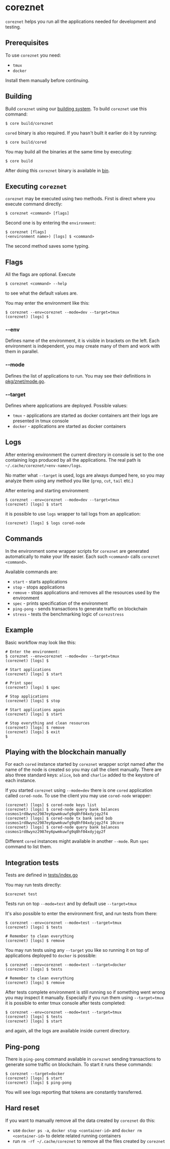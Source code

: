 # coreznet
`coreznet` helps you run all the applications needed for development and testing.

## Prerequisites
To use `coreznet` you need:
- `tmux`
- `docker`

Install them manually before continuing.

## Building

Build `coreznet` using our [building system](../../../build).
To build `coreznet` use this command:

```
$ core build/coreznet
```

`cored` binary is also required. If you hasn't built it earlier do it by running:

```
$ core build/cored
```

You may build all the binaries at the same time by executing:

```
$ core build
```

After doing this `coreznet` binary is available in [bin](../../../bin).

## Executing `coreznet`

`coreznet` may be executed using two methods.
First is direct where you execute command directly:

```
$ coreznet <command> [flags]
```

Second one is by entering the `environment`:

```
$ coreznet [flags]
(<environment name>) [logs] $ <command> 
```

The second method saves some typing.

## Flags

All the flags are optional. Execute

```
$ coreznet <command> --help
```

to see what the default values are.

You may enter the environment like this:

```
$ coreznet --env=coreznet --mode=dev --target=tmux
(coreznet) [logs] $
```

### --env

Defines name of the environment, it is visible in brackets on the left.
Each environment is independent, you may create many of them and work with them in parallel.

### --mode

Defines the list of applications to run. You may see their definitions in [pkg/znet/mode.go](../../pkg/znet/mode.go).

### --target

Defines where applications are deployed. Possible values:
- `tmux` - applications are started as docker containers ant their logs are presented in tmux console
- `docker` - applications are started as docker containers

## Logs

After entering environment the current directory in console is set to the one
containing logs produced by all the applications. The real path is `~/.cache/coreznet/<env-name>/logs`.

No matter what `--target` is used, logs are always dumped here, so you may analyze them using any method you like (`grep`, `cut`, `tail` etc.)

After entering and starting environment:

```
$ coreznet --env=coreznet --mode=dev --target=tmux
(coreznet) [logs] $ start
```

it is possible to use `logs` wrapper to tail logs from an application:

```
(coreznet) [logs] $ logs cored-node
```

## Commands

In the environment some wrapper scripts for `coreznet` are generated automatically to make your life easier.
Each such `<command>` calls `coreznet <command>`.

Available commands are:
- `start` - starts applications
- `stop` - stops applications
- `remove` - stops applications and removes all the resources used by the environment
- `spec` - prints specification of the environment
- `ping-pong` - sends transactions to generate traffic on blockchain
- `stress` - tests the benchmarking logic of `corezstress`

## Example

Basic workflow may look like this:

```
# Enter the environment:
$ coreznet --env=coreznet --mode=dev --target=tmux
(coreznet) [logs] $

# Start applications
(coreznet) [logs] $ start

# Print spec
(coreznet) [logs] $ spec

# Stop applications
(coreznet) [logs] $ stop

# Start applications again
(coreznet) [logs] $ start

# Stop everything and clean resources
(coreznet) [logs] $ remove
(coreznet) [logs] $ exit
$
```

## Playing with the blockchain manually

For each `cored` instance started by `coreznet` wrapper script named after the name of the node is created so you may call the client manually.
There are also three standard keys: `alice`, `bob` and `charlie` added to the keystore of each instance.

If you started `coreznet` using `--mode=dev` there is one `cored` application called `cored-node`.
To use the client you may use `cored-node` wrapper:

```
(coreznet) [logs] $ cored-node keys list
(coreznet) [logs] $ cored-node query bank balances cosmos1rd8wynz2987ey6pwmkuwfg9q8hf04xdyjqy2f4
(coreznet) [logs] $ cored-node tx bank send bob cosmos1rd8wynz2987ey6pwmkuwfg9q8hf04xdyjqy2f4 10core
(coreznet) [logs] $ cored-node query bank balances cosmos1rd8wynz2987ey6pwmkuwfg9q8hf04xdyjqy2f
```

Different `cored` instances might available in another `--mode`. Run `spec` command to list them.

## Integration tests

Tests are defined in [tests/index.go](../../tests/index.go)

You may run tests directly:

```
$coreznet test
```

Tests run on top `--mode=test` and by default use `--target=tmux`

It's also possible to enter the environment first, and run tests from there:

```
$ coreznet --env=coreznet --mode=test --target=tmux
(coreznet) [logs] $ tests

# Remember to clean everything
(coreznet) [logs] $ remove
```

You may run tests using any `--target` you like so running it on top of applications deployed to `docker` is possible:

```
$ coreznet --env=coreznet --mode=test --target=docker
(coreznet) [logs] $ tests

# Remember to clean everything
(coreznet) [logs] $ remove
```

After tests complete environment is still running so if something went wrong you may inspect it manually.
Especially if you run them using `--target=tmux` it is possible to enter tmux console after tests completed:

```
$ coreznet --env=coreznet --mode=test --target=tmux
(coreznet) [logs] $ tests
(coreznet) [logs] $ start
```

and again, all the logs are available inside current directory.

## Ping-pong

There is `ping-pong` command available in `coreznet` sending transactions to generate some traffic on blockchain.
To start it runs these commands:

```
$ coreznet --target=docker
(coreznet) [logs] $ start
(coreznet) [logs] $ ping-pong
```

You will see logs reporting that tokens are constantly transferred.

## Hard reset

If you want to manually remove all the data created by `coreznet` do this:
- use `docker ps -a`, `docker stop <container-id>` and `docker rm <container-id>` to delete related running containers
- run `rm -rf ~/.cache/coreznet` to remove all the files created by `coreznet`
